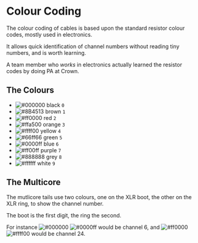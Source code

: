 # Colour Coding

The colour coding of cables is based upon the standard resistor colour codes, mostly used in electronics.

It allows quick identification of channel numbers without reading tiny numbers, and is worth learning.

A team member who *works* in electronics actually learned the resistor codes by doing PA at Crown.

## The Colours

- ![#000000](https://placehold.it/15/000000/000000?text=+) black `0`
- ![#8B4513](https://placehold.it/15/8B4513/000000?text=+) brown `1`
- ![#ff0000](https://placehold.it/15/ff0000/000000?text=+) red `2`
- ![#ffa500](https://placehold.it/15/ffa500/000000?text=+) orange `3`
- ![#ffff00](https://placehold.it/15/ffff00/000000?text=+) yellow `4`
- ![#66ff66](https://placehold.it/15/33ff33/000000?text=+) green `5`
- ![#0000ff](https://placehold.it/15/0000ff/000000?text=+) blue `6`
- ![#ff00ff](https://placehold.it/15/ff00ff/000000?text=+) purple `7`
- ![#888888](https://placehold.it/15/888888/000000?text=+) grey `8`
- ![#ffffff](https://placehold.it/15/ffffff/000000?text=+) white `9`

## The Multicore

The mutlicore tails use two colours, one on the XLR boot, the other on the XLR ring, to show the channel number.

The boot is the first digit, the ring the second.

For instance ![#000000](https://placehold.it/15/000000/000000?text=+) ![#0000ff](https://placehold.it/15/0000ff/000000?text=+) would be channel 6, and ![#ff0000](https://placehold.it/15/ff0000/000000?text=+) ![#ffff00](https://placehold.it/15/ffff00/000000?text=+) would be channel 24.
